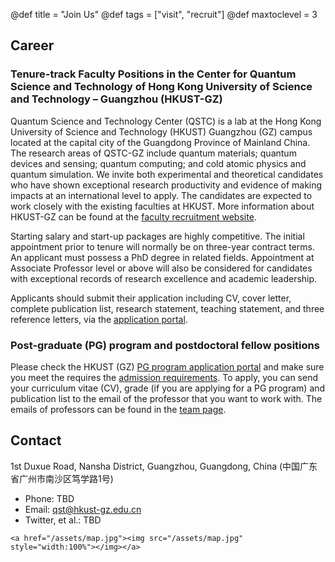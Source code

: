@def title = "Join Us"
@def tags = ["visit", "recruit"]
@def maxtoclevel = 3

## Career

### Tenure-track Faculty Positions in the Center for Quantum Science and Technology of Hong Kong University of Science and Technology – Guangzhou (HKUST-GZ)

Quantum Science and Technology Center (QSTC) is a lab at the Hong Kong University of Science and Technology (HKUST) Guangzhou (GZ) campus located at the capital city of the Guangdong Province of Mainland China. The research areas of QSTC-GZ include quantum materials; quantum devices and sensing; quantum computing; and cold atomic physics and quantum simulation. We invite both experimental and theoretical candidates who have shown exceptional research productivity and evidence of making impacts at an international level to apply. The candidates are expected to work closely with the existing faculties at HKUST. More information about HKUST-GZ can be found at the [faculty recruitment website](https://gz-faculty-recruitment.hkust.edu.hk).

Starting salary and start-up packages are highly competitive. The initial appointment prior to tenure will normally be on three-year contract terms.
An applicant must possess a PhD degree in related fields. Appointment at Associate Professor level or above will also be considered for candidates with exceptional records of research excellence and academic leadership.

Applicants should submit their application including CV, cover letter, complete publication list, research statement, teaching statement, and three reference letters, via the [application portal](https://facrecruit.hkust.edu.hk/).

### Post-graduate (PG) program and postdoctoral fellow positions

Please check the HKUST (GZ) [PG program application portal](https://fytgs.hkust.edu.hk/admissions/Admission-to-Guangzhou-Campus/submitting-an-application/how-apply-gz) and make sure you meet the requires the [admission requirements](https://fytgs.hkust.edu.hk/admissions/Admission-to-Guangzhou-Campus/submitting-an-application/admission-requirements-gz).
To apply, you can send your curriculum vitae (CV), grade (if you are applying for a PG program) and publication list to the email of the professor that you want to work with.
The emails of professors can be found in the [team page](/team).

## Contact

1st Duxue Road, Nansha District, Guangzhou, Guangdong, China
(中国广东省广州市南沙区笃学路1号)
* Phone: TBD
* Email: qst@hkust-gz.edu.cn
* Twitter, et al.: TBD
~~~
<a href="/assets/map.jpg"><img src="/assets/map.jpg" style="width:100%"></img></a>
~~~

